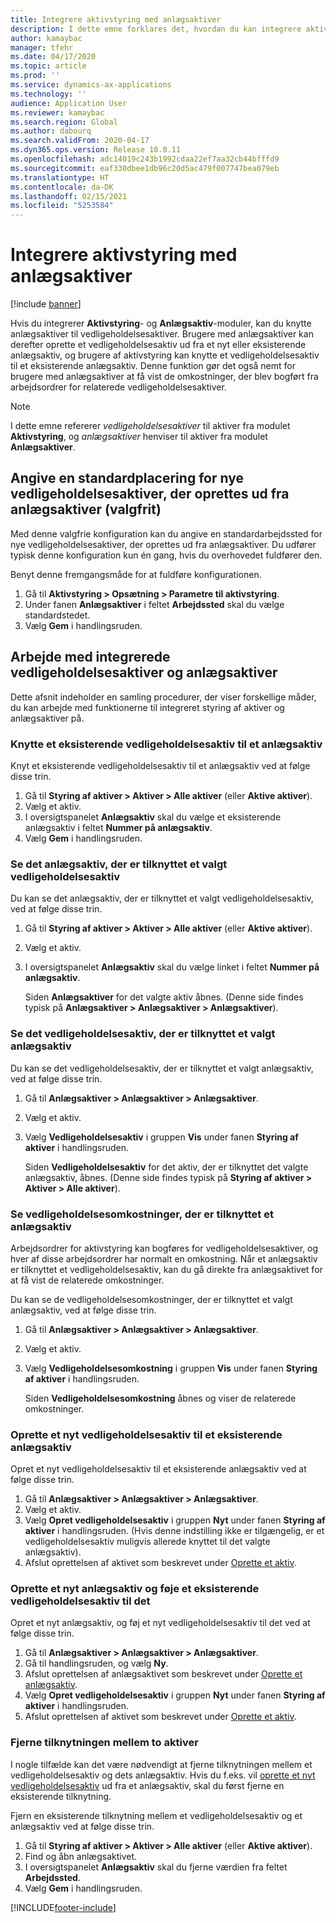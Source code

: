 ```yaml
---
title: Integrere aktivstyring med anlægsaktiver
description: I dette emne forklares det, hvordan du kan integrere aktivstyrings- og anlægsaktivmoduler, så anlægsaktiver kan knyttes til vedligeholdelsesaktiver.
author: kamaybac
manager: tfehr
ms.date: 04/17/2020
ms.topic: article
ms.prod: ''
ms.service: dynamics-ax-applications
ms.technology: ''
audience: Application User
ms.reviewer: kamaybac
ms.search.region: Global
ms.author: dabourq
ms.search.validFrom: 2020-04-17
ms.dyn365.ops.version: Release 10.0.11
ms.openlocfilehash: adc14019c243b1992cdaa22ef7aa32cb44bfffd9
ms.sourcegitcommit: eaf330dbee1db96c20d5ac479f007747bea079eb
ms.translationtype: HT
ms.contentlocale: da-DK
ms.lasthandoff: 02/15/2021
ms.locfileid: "5253584"
---
```

# <a name="integrate-asset-management-with-fixed-assets"></a>Integrere aktivstyring med anlægsaktiver

[!include [banner](../../includes/banner.md)]

Hvis du integrerer **Aktivstyring**- og **Anlægsaktiv**-moduler, kan du knytte anlægsaktiver til vedligeholdelsesaktiver. Brugere med anlægsaktiver kan derefter oprette et vedligeholdelsesaktiv ud fra et nyt eller eksisterende anlægsaktiv, og brugere af aktivstyring kan knytte et vedligeholdelsesaktiv til et eksisterende anlægsaktiv. Denne funktion gør det også nemt for brugere med anlægsaktiver at få vist de omkostninger, der blev bogført fra arbejdsordrer for relaterede vedligeholdelsesaktiver.

> [!NOTE]
> I dette emne refererer *vedligeholdelsesaktiver* til aktiver fra modulet **Aktivstyring**, og *anlægsaktiver* henviser til aktiver fra modulet **Anlægsaktiver**.

## <a name="set-a-default-location-for-new-maintenance-assets-that-are-created-from-fixed-assets-optional"></a>Angive en standardplacering for nye vedligeholdelsesaktiver, der oprettes ud fra anlægsaktiver (valgfrit)

Med denne valgfrie konfiguration kan du angive en standardarbejdssted for nye vedligeholdelsesaktiver, der oprettes ud fra anlægsaktiver. Du udfører typisk denne konfiguration kun én gang, hvis du overhovedet fuldfører den.

Benyt denne fremgangsmåde for at fuldføre konfigurationen.

1. Gå til **Aktivstyring \> Opsætning \> Parametre til aktivstyring**.
1. Under fanen **Anlægsaktiver** i feltet **Arbejdssted** skal du vælge standardstedet.
1. Vælg **Gem** i handlingsruden.

## <a name="work-with-integrated-maintenance-assets-and-fixed-assets"></a>Arbejde med integrerede vedligeholdelsesaktiver og anlægsaktiver

Dette afsnit indeholder en samling procedurer, der viser forskellige måder, du kan arbejde med funktionerne til integreret styring af aktiver og anlægsaktiver på.

### <a name="associate-an-existing-maintenance-asset-with-a-fixed-asset"></a>Knytte et eksisterende vedligeholdelsesaktiv til et anlægsaktiv

Knyt et eksisterende vedligeholdelsesaktiv til et anlægsaktiv ved at følge disse trin.

1. Gå til **Styring af aktiver \> Aktiver \> Alle aktiver** (eller **Aktive aktiver**).
1. Vælg et aktiv.
1. I oversigtspanelet **Anlægsaktiv** skal du vælge et eksisterende anlægsaktiv i feltet **Nummer på anlægsaktiv**.
1. Vælg **Gem** i handlingsruden.

### <a name="view-the-fixed-asset-that-is-associated-with-a-selected-maintenance-asset"></a>Se det anlægsaktiv, der er tilknyttet et valgt vedligeholdelsesaktiv

Du kan se det anlægsaktiv, der er tilknyttet et valgt vedligeholdelsesaktiv, ved at følge disse trin.

1. Gå til **Styring af aktiver \> Aktiver \> Alle aktiver** (eller **Aktive aktiver**).
1. Vælg et aktiv.
1. I oversigtspanelet **Anlægsaktiv** skal du vælge linket i feltet **Nummer på anlægsaktiv**.

    Siden **Anlægsaktiver** for det valgte aktiv åbnes. (Denne side findes typisk på **Anlægsaktiver \> Anlægsaktiver \> Anlægsaktiver**).

### <a name="view-the-maintenance-asset-that-is-associated-with-a-selected-fixed-asset"></a>Se det vedligeholdelsesaktiv, der er tilknyttet et valgt anlægsaktiv

Du kan se det vedligeholdelsesaktiv, der er tilknyttet et valgt anlægsaktiv, ved at følge disse trin.

1. Gå til **Anlægsaktiver \> Anlægsaktiver \> Anlægsaktiver**.
1. Vælg et aktiv.
1. Vælg **Vedligeholdelsesaktiv** i gruppen **Vis** under fanen **Styring af aktiver** i handlingsruden.

    Siden **Vedligeholdelsesaktiv** for det aktiv, der er tilknyttet det valgte anlægsaktiv, åbnes. (Denne side findes typisk på **Styring af aktiver \> Aktiver \> Alle aktiver**).

### <a name="view-maintenance-costs-that-are-associated-with-a-fixed-asset"></a>Se vedligeholdelsesomkostninger, der er tilknyttet et anlægsaktiv

Arbejdsordrer for aktivstyring kan bogføres for vedligeholdelsesaktiver, og hver af disse arbejdsordrer har normalt en omkostning. Når et anlægsaktiv er tilknyttet et vedligeholdelsesaktiv, kan du gå direkte fra anlægsaktivet for at få vist de relaterede omkostninger.

Du kan se de vedligeholdelsesomkostninger, der er tilknyttet et valgt anlægsaktiv, ved at følge disse trin.

1. Gå til **Anlægsaktiver \> Anlægsaktiver \> Anlægsaktiver**.
1. Vælg et aktiv.
1. Vælg **Vedligeholdelsesomkostning** i gruppen **Vis** under fanen **Styring af aktiver** i handlingsruden.

    Siden **Vedligeholdelsesomkostning** åbnes og viser de relaterede omkostninger.

### <a name="create-a-new-maintenance-asset-for-an-existing-fixed-asset"></a><a name="new-maintenance-from-fixed"></a>Oprette et nyt vedligeholdelsesaktiv til et eksisterende anlægsaktiv

Opret et nyt vedligeholdelsesaktiv til et eksisterende anlægsaktiv ved at følge disse trin.

1. Gå til **Anlægsaktiver \> Anlægsaktiver \> Anlægsaktiver**.
1. Vælg et aktiv.
1. Vælg **Opret vedligeholdelsesaktiv** i gruppen **Nyt** under fanen **Styring af aktiver** i handlingsruden. (Hvis denne indstilling ikke er tilgængelig, er et vedligeholdelsesaktiv muligvis allerede knyttet til det valgte anlægsaktiv).
1. Afslut oprettelsen af aktivet som beskrevet under [Oprette et aktiv](../objects/create-an-object.md).

### <a name="create-a-new-fixed-asset-and-add-a-new-maintenance-asset-for-it"></a>Oprette et nyt anlægsaktiv og føje et eksisterende vedligeholdelsesaktiv til det

Opret et nyt anlægsaktiv, og føj et nyt vedligeholdelsesaktiv til det ved at følge disse trin.

1. Gå til **Anlægsaktiver \> Anlægsaktiver \> Anlægsaktiver**.
1. Gå til handlingsruden, og vælg **Ny**.
1. Afslut oprettelsen af anlægsaktivet som beskrevet under [Oprette et anlægsaktiv](../../../finance/fixed-assets/tasks/create-fixed-asset.md).
1. Vælg **Opret vedligeholdelsesaktiv** i gruppen **Nyt** under fanen **Styring af aktiver** i handlingsruden.
1. Afslut oprettelsen af aktivet som beskrevet under [Oprette et aktiv](../objects/create-an-object.md).

### <a name="remove-the-association-between-two-assets"></a>Fjerne tilknytningen mellem to aktiver

I nogle tilfælde kan det være nødvendigt at fjerne tilknytningen mellem et vedligeholdelsesaktiv og dets anlægsaktiv. Hvis du f.eks. vil [oprette et nyt vedligeholdelsesaktiv](#new-maintenance-from-fixed) ud fra et anlægsaktiv, skal du først fjerne en eksisterende tilknytning.

Fjern en eksisterende tilknytning mellem et vedligeholdelsesaktiv og et anlægsaktiv ved at følge disse trin.

1. Gå til **Styring af aktiver \> Aktiver \> Alle aktiver** (eller **Aktive aktiver**).
1. Find og åbn anlægsaktivet.
1. I oversigtspanelet **Anlægsaktiv** skal du fjerne værdien fra feltet **Arbejdssted**.
1. Vælg **Gem** i handlingsruden.


[!INCLUDE[footer-include](../../../includes/footer-banner.md)]